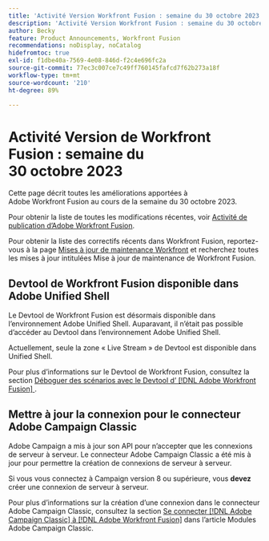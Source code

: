 ```yaml
---
title: 'Activité Version Workfront Fusion : semaine du 30 octobre 2023'
description: 'Activité Version Workfront Fusion : semaine du 30 octobre 2023'
author: Becky
feature: Product Announcements, Workfront Fusion
recommendations: noDisplay, noCatalog
hidefromtoc: true
exl-id: f1dbe40a-7569-4e08-846d-f2c4e696fc2a
source-git-commit: 77ec3c007ce7c49ff760145fafcd7f62b273a18f
workflow-type: tm+mt
source-wordcount: '210'
ht-degree: 89%

---
```


# Activité Version de Workfront Fusion : semaine du 30 octobre 2023

Cette page décrit toutes les améliorations apportées à Adobe Workfront Fusion au cours de la semaine du 30 octobre 2023.

Pour obtenir la liste de toutes les modifications récentes, voir [Activité de publication d’Adobe Workfront Fusion](/help/workfront-fusion/fusion-product-releases/fusion-release-activity.md).

Pour obtenir la liste des correctifs récents dans Workfront Fusion, reportez-vous à la page [Mises à jour de maintenance Workfront](https://experienceleague.adobe.com/docs/workfront-known-issues/releases/current-updates.html) et recherchez toutes les mises à jour intitulées Mise à jour de maintenance de Workfront Fusion.

## Devtool de Workfront Fusion disponible dans Adobe Unified Shell

Le Devtool de Workfront Fusion est désormais disponible dans l’environnement Adobe Unified Shell. Auparavant, il n’était pas possible d’accéder au Devtool dans l’environnement Adobe Unified Shell.

Actuellement, seule la zone « Live Stream » de Devtool est disponible dans Unified Shell.

Pour plus d’informations sur le Devtool de Workfront Fusion, consultez la section [Déboguer des scénarios avec le Devtool d’ [!DNL Adobe Workfront Fusion] ](/help/workfront-fusion/manage-scenarios/debug-a-scenario.md).

## Mettre à jour la connexion pour le connecteur Adobe Campaign Classic

Adobe Campaign a mis à jour son API pour n’accepter que les connexions de serveur à serveur. Le connecteur Adobe Campaign Classic a été mis à jour pour permettre la création de connexions de serveur à serveur.

Si vous vous connectez à Campaign version 8 ou supérieure, vous **devez** créer une connexion de serveur à serveur.

Pour plus d’informations sur la création d’une connexion dans le connecteur Adobe Campaign Classic, consultez la section [Se connecter [!DNL Adobe Campaign Classic] à [!DNL Adobe Workfront Fusion]](/help/workfront-fusion/references/apps-and-modules/adobe-connectors/adobe-campaign-classic-connector.md#connect-adobe-campaign-to-adobe-workfront-fusion) dans l’article Modules Adobe Campaign Classic.
